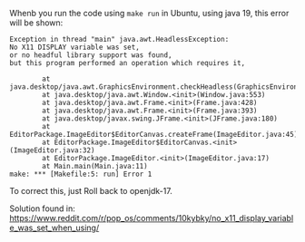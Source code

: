 Whenb you run the code using `make run` in Ubuntu, using java 19, this error will be shown:

```
Exception in thread "main" java.awt.HeadlessException: 
No X11 DISPLAY variable was set,
or no headful library support was found,
but this program performed an operation which requires it,

        at java.desktop/java.awt.GraphicsEnvironment.checkHeadless(GraphicsEnvironment.java:166)
        at java.desktop/java.awt.Window.<init>(Window.java:553)
        at java.desktop/java.awt.Frame.<init>(Frame.java:428)
        at java.desktop/java.awt.Frame.<init>(Frame.java:393)
        at java.desktop/javax.swing.JFrame.<init>(JFrame.java:180)
        at EditorPackage.ImageEditor$EditorCanvas.createFrame(ImageEditor.java:45)
        at EditorPackage.ImageEditor$EditorCanvas.<init>(ImageEditor.java:32)
        at EditorPackage.ImageEditor.<init>(ImageEditor.java:17)
        at Main.main(Main.java:11)
make: *** [Makefile:5: run] Error 1
```

To correct this, just Roll back to openjdk-17.  

Solution found in: https://www.reddit.com/r/pop_os/comments/10kybky/no_x11_display_variable_was_set_when_using/